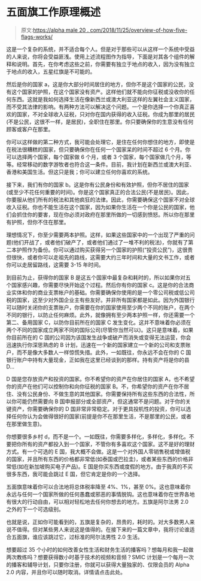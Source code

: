 # 五面旗工作原理概述

> 原文:[https://alpha male 20 . com/2018/11/25/overview-of-how-five-flags-works/](https://alphamale20.com/2018/11/25/overview-of-how-five-flags-works/)

这是一个复杂的系统，并不适合每个人。但是对于那些可以从这样一个系统中受益的人来说，你将会受益匪浅。使用上述流程图作为指导，下面是对其各个组件的解释和说明。首先，在你考虑这些之前，你需要有独立于地点的收入，因为没有独立于地点的收入，五星红旗是不可能的。

然后是你的国家 a，这是你大部分时间居住的地方，但你不是这个国家的公民，没有这个国家的护照，在这个国家没有资产。这样他们就不能向你征税或没收你的任何东西。这就是我如何选择生活在像新西兰或澳大利亚这样的左翼社会主义国家，而不受其法律的影响。有两种方法可以解决这个问题。一个是你选择一个你真正喜欢的国家，不对全球收入征税，只对你在国内获得的收入征税。你成为那里的居民(不是公民，这很不一样，是居民)，全职住在那里。你只要确保你的生意没有任何顾客或客户在那里。

你可以这样做的第二种方式，我可能会处理它，是住在任何你想住的地方，即使是在税法很糟糕的国家，但只要确保你在任何一个国家呆的时间不超过 6 个月。你可以选择两个国家，每个国家做 6 个月，或者 3 个国家，每个国家做几个月，等等。经常移动的数字游牧者也符合这一条件。目前，我计划在新西兰或澳大利亚、香港和美国生活。但这只是我；你可以建立任何你喜欢的系统。

接下来，我们有你的国家 b。这是你有公民身份和有效护照，但你不居住的国家(或至少不花任何重要的时间)。你是这个国家真正的合法公民(不是居民)。因此，你要服从他们所有的税法和其他疯狂的法律。因此，你需要确保这个国家不对全球收入征税。你也不能生活在这个国家，因为如果你生活在一个你是公民的国家，他们会抓住你的要害，现在你必须对政府在那里所做的一切感到愤怒。所以你在那里有护照，但你不住在那里。

理想情况下，你至少需要两本护照。这样，如果这些国家中的一个出现了严重的问题(他们开战了，或者他们破产了，或者他们通过了一堆不利的税法)，你就有了第二本护照作为备份。你可以通过购买获得另一个国家的护照(“投资公民”)，这很贵但很快，或者你可以走祖先的路线，这需要大约三年时间和大量的文书工作，或者你可以走居留路线，这需要 3-15 年时间。

到目前为止，获得你的国家 B 是这五个国家中最复杂和耗时的，所以如果你对五个国家感兴趣，你需要尽快开始这个过程。然后你有你的国家 c。这是你的合法商业实体和你的商业支票帐户的基础。你需要确保你使用的是一个零公司税或低公司税的国家，这至少对外国企业主有些友好。并非所有国家都是如此。因为外国银行可以随时关闭你的支票账户，你需要在你的国家使用至少两个不同的账户，在两个不同的银行，以防止任何麻烦。此外，就像拥有至少两本护照一样，你还需要一个第二、备用国家 C，以防你目前所在的国家 C 发生变化。这并不意味着你必须在两个不同的国家成立两家不同的国际公司(尽管你当然可以)。这只是意味着，如果你目前所在的 C 国的公司因为该国发生战争或破产而消失或变得无法运营，你会迅速执行你深思熟虑的 B 计划，迅速在一个新的国家建立一个新的公司和支票账户，而不是像大多数人一样惊慌失措。此外，一如既往，你永远不会在你的 C 国银行账户中持有大量现金，正如我在这里已经谈到的那样。持有资产将是你的县 D…

D 国是您存放资产和投资的国家。你不希望你的资产在你居住的国家 A，也不希望你的资产在他们可以控制你和向你征税的国家 B。不，你希望你的资产在你不居住、没有公民身份、不做生意的其他国家。你需要保持所有这些东西的合法性，所以你可能仍然需要向 B 国申报部分或全部资产，但这通常不是问题。对于你的关键资产，你需要确保你的 D 国非常非常稳定。对于更具投机性的投资，你可以选择任何你认为会做得很好的国家(前提是你不在那里生活，不是那里的公民，或者在那里做生意)。

你想要很多乡村 d，而不是一个。一如既往，你需要多样化，多样化，多样化。不要把你所有的资产都投入到一个国家，不管你有多喜欢这个国家。这不是好的理财方式。有一个可选的 E 国，我大概不会做。这是一个对外国人零销售税或增值税的国家，并且所有东西的价格都非常低(如泰国或巴拉圭)，或者某些东西的价格非常低(如在新加坡购买电子产品)。E 国是你买东西或度假的地方。由于我真的不买很多东西，我可能会跳过 E 国，但它肯定是你的一个选择。

五面旗意味着你可以合法地将总体税率降至 4%、1%，甚至 0%。这也意味着你永远与任何一个国家所做的任何愚蠢或邪恶的事情脱钩。这也意味着你在世界各地有很大的行动自由，可以相对轻松地去任何你想去的地方。五旗是阿尔法男 2.0 之外的下一个可选级别。

也就是说，正如你可能看到的，五旗是复杂的，昂贵的，耗时的。对大多数男人来说不值得。但对某些男人来说这是值得的。在接下来的一篇文章中，我将讨论谁适合五面旗，谁应该跳过它，过标准的阿尔法男性 2.0 生活。

想要超过 35 个小时的如何改善女性生活和财务生活的播客吗？想每月和我一起做两次教练吗？想要获得数小时基于技术的视频和音频？SMIC 计划是一个每月一次的播客和辅导计划，只要你注册，你就可以获得大量独家的、仅限会员的 Alpha 2.0 内容，并且你可以随时取消。详情请点击此处。